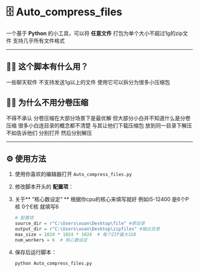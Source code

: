 
# 🗄️ Auto_compress_files

一个基于 **Python** 的小工具，可以将 **任意文件** 打包为单个大小不超过1g的zip文件
支持几乎所有文件格式

---

## 🤷‍♂️ 这个脚本有什么用？

一些聊天软件 不支持发送1g以上的文件 使用它可以拆分为很多小压缩包

## 🤷‍♂️ 为什么不用分卷压缩

不得不承认 分卷压缩在大部分场景下是最优解 但大部分小白并不知道什么是分卷压缩 很多小白连目录的概念都不清楚 与其让他们下载压缩包 放到同一目录下解压 不如告诉他们 分别打开 然后分别解压

---


## ⚙️ 使用方法

1. 使用你喜欢的编辑器打开 `Auto_compress_files.py`
2. 修改脚本开头的 **配置项**：
3. 关于** ”核心数设定“ ** 根据你cpu的核心来填写就好 例如i5-12400 是6个P核 0个E核 就填写6 

   ```python
   # 配置项
   source_dir = r"C:\Users\xuan\Desktop\file" #原目录
   output_dir = r"C:\Users\xuan\Desktop\zipfiles" #输出目录
   max_size = 1024 * 1024 * 1024  # 每个ZIP最大1GB
   num_workers = 6  # 核心数设定
   ```
4. 保存后运行脚本：

   ```bash
   python Auto_compress_files.py
   ```
